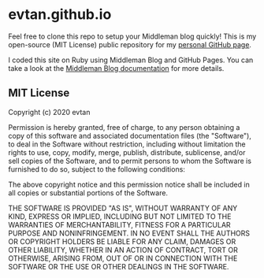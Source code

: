 # evtan.github.io

Feel free to clone this repo to setup your Middleman blog quickly! This is my open-source (MIT License) public repository for my <a href="https://middlemanapp.com/basics/blogging/" target="_blank">personal GitHub page</a>.

I coded this site on Ruby using Middleman Blog and GitHub Pages. 
You can take a look at the <a href="https://evtan.github.io/" target="_blank">Middleman Blog documentation</a> for more details.

## MIT License

Copyright (c) 2020 evtan

Permission is hereby granted, free of charge, to any person obtaining a copy
of this software and associated documentation files (the "Software"), to deal
in the Software without restriction, including without limitation the rights
to use, copy, modify, merge, publish, distribute, sublicense, and/or sell
copies of the Software, and to permit persons to whom the Software is
furnished to do so, subject to the following conditions:

The above copyright notice and this permission notice shall be included in all
copies or substantial portions of the Software.

THE SOFTWARE IS PROVIDED "AS IS", WITHOUT WARRANTY OF ANY KIND, EXPRESS OR
IMPLIED, INCLUDING BUT NOT LIMITED TO THE WARRANTIES OF MERCHANTABILITY,
FITNESS FOR A PARTICULAR PURPOSE AND NONINFRINGEMENT. IN NO EVENT SHALL THE
AUTHORS OR COPYRIGHT HOLDERS BE LIABLE FOR ANY CLAIM, DAMAGES OR OTHER
LIABILITY, WHETHER IN AN ACTION OF CONTRACT, TORT OR OTHERWISE, ARISING FROM,
OUT OF OR IN CONNECTION WITH THE SOFTWARE OR THE USE OR OTHER DEALINGS IN THE
SOFTWARE.
